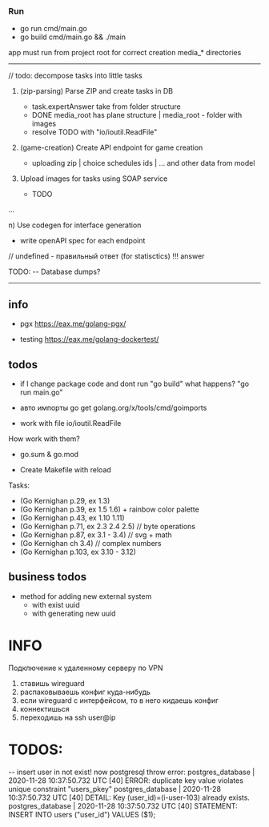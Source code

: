 ### Run

- go run cmd/main.go
- go build cmd/main.go && ./main

app must run from project root for correct creation media_* directories

----------------------

// todo: decompose tasks into little tasks

1) (zip-parsing) Parse ZIP and create tasks in DB
   * task.expertAnswer take from folder structure
   * DONE media_root has plane structure | media_root - folder with images
   * resolve TODO with "io/ioutil.ReadFile"

2) (game-creation) Create API endpoint for game creation
   * uploading zip | choice schedules ids | ... and other data from model

3) Upload images for tasks using SOAP service
   * TODO

...

n) Use codegen for interface generation
   * write openAPI spec for each endpoint

// undefined - правильный ответ (for statisctics) !!! answer

TODO: 
-- Database dumps?

------------

## info
* pgx
https://eax.me/golang-pgx/

* testing
https://eax.me/golang-dockertest/

## todos

* if I change package code and dont run "go build" what happens? "go run main.go"

* авто импорты
go get golang.org/x/tools/cmd/goimports

* work with file 
io/ioutil.ReadFile

How work with them?
* go.sum & go.mod

* Create Makefile with reload

Tasks:
* (Go Kernighan p.29, ex 1.3)
* (Go Kernighan p.39, ex 1.5 1.6) + rainbow color palette
* (Go Kernighan p.43, ex 1.10 1.11)
* (Go Kernighan p.71, ex 2.3 2.4 2.5) // byte operations
* (Go Kernighan p.87, ex 3.1 - 3.4) // svg + math
* (Go Kernighan ch 3.4) // complex numbers
* (Go Kernighan p.103, ex 3.10 - 3.12)

## business todos
* method for adding new external system
    * with exist uuid
    * with generating new uuid


# INFO

Подключение к удаленному серверу по VPN
1) ставишь wireguard
2) распаковываешь конфиг куда-нибудь
3) если wireguard с интерфейсом, то в него кидаешь конфиг
4) коннектишься
5) переходишь на ssh user@ip

# TODOS:
-- insert user in not exist!
now postgresql throw error:
postgres_database | 2020-11-28 10:37:50.732 UTC [40] ERROR:  duplicate key value violates unique constraint "users_pkey"
postgres_database | 2020-11-28 10:37:50.732 UTC [40] DETAIL:  Key (user_id)=(i-user-103) already exists.
postgres_database | 2020-11-28 10:37:50.732 UTC [40] STATEMENT:  INSERT INTO users ("user_id") VALUES ($1);

